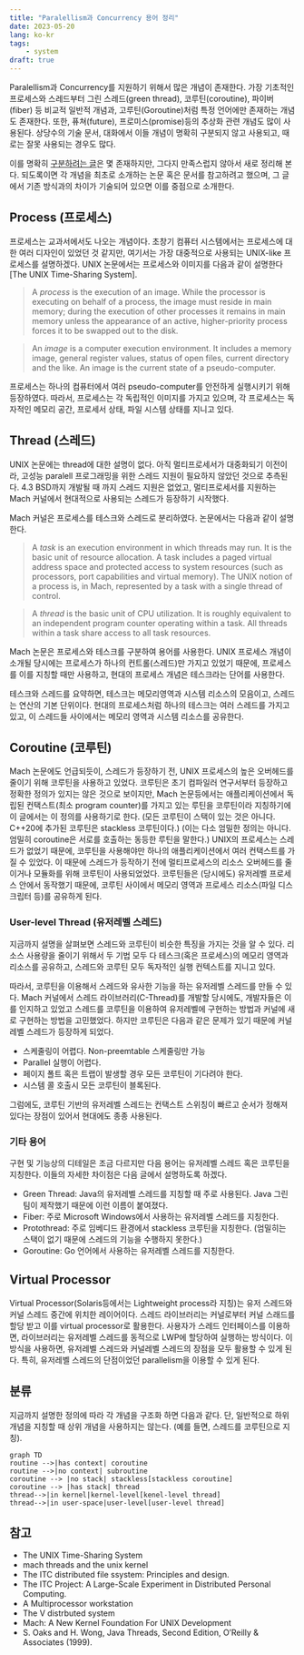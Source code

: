 ```yaml
---
title: "Paralellism과 Concurrency 용어 정리"
date: 2023-05-20
lang: ko-kr
tags:
    - system
draft: true
---
```



Paralellism과 Concurrency를 지원하기 위해서 많은 개념이 존재한다.
가장 기초적인 프로세스와 스레드부터 그린 스레드(green thread), 코루틴(coroutine), 파이버(fiber) 등 비교적 일반적 개념과, 고루틴(Goroutine)처럼 특정 언어에만 존재하는 개념도 존재한다.
또한, 퓨쳐(future), 프로미스(promise)등의 추상화 관련 개념도 많이 사용된다.
상당수의 기술 문서, 대화에서 이들 개념이 명확히 구분되지 않고 사용되고, 때로는 잘못 사용되는 경우도 많다.

이를 명확히 [구분하려는 글](https://stackoverflow.com/questions/3324643/processes-threads-green-threads-protothreads-fibers-coroutines-whats-the)은 몇 존재하지만, 그다지 만족스럽지 않아서 새로 정리해 본다.
되도록이면 각 개념을 최초로 소개하는 논문 혹은 문서를 참고하려고 했으며, 그 글에서 기존 방식과의 차이가 기술되어 있으면 이를 중점으로 소개한다.

## Process (프로세스)

프로세스는 교과서에서도 나오는 개념이다. 초창기 컴퓨터 시스템에서는 프로세스에 대한 여러 디자인이 있었던 것 같지만, 여기서는 가장 대중적으로 사용되는 UNIX-like 프로세스를 설명하겠다.
UNIX 논문에서는 프로세스와 이미지를 다음과 같이 설명한다[The UNIX Time-Sharing System].

> A *process* is the execution of an image. While the processor is executing on behalf of a process, the image must reside in main memory; during the execution of other processes it remains in main memory unless the appearance of an active, higher-priority process forces it to be swapped out to the disk.

> An *image* is a computer execution environment. It includes a memory image, general register values, status of open files, current directory and the like. An image is the current state of a pseudo-computer.

프로세스는 하나의 컴퓨터에서 여러 pseudo-computer를 안전하게 실행시키기 위해 등장하였다.
따라서, 프로세스는 각 독립적인 이미지를 가지고 있으며, 각 프로세스는 독자적인 메모리 공간, 프로세서 상태, 파일 시스템 상태를 지니고 있다.

## Thread (스레드)

UNIX 논문에는 thread에 대한 설명이 없다. 아직 멀티프로세서가 대중화되기 이전이라, 고성능 paralell 프로그래밍을 위한 스레드 지원이 필요하지 않았던 것으로 추측된다.
4.3 BSD까지 개발될 때 까지 스레드 지원은 없었고, 멀티프로세서를 지원하는 Mach 커널에서 현대적으로 사용되는 스레드가 등장하기 시작했다.

Mach 커널은 프로세스를 테스크와 스레드로 분리하였다. 논문에서는 다음과 같이 설명한다.

> A *task* is an execution environment in which threads may run. It is the basic unit of resource allocation. A task includes a paged virtual address space and protected access to system resources (such as processors, port capabilities and virtual memory). The UNIX notion of a process is, in Mach, represented by a task with a single thread of control.

> A *thread* is the basic unit of CPU utilization. It is roughly equivalent to an independent program counter operating within a task. All threads within a task share access to all task resources.

Mach 논문은 프로세스와 테스크를 구분하여 용어를 사용한다.
UNIX 프로세스 개념이 소개될 당시에는 프로세스가 하나의 컨트롤(스레드)만 가지고 있었기 때문에, 프로세스를 이를 지칭할 때만 사용하고, 현대의 프로세스 개념은 테스크라는 단어를 사용한다.

테스크와 스레드를 요약하면, 테스크는 메모리영역과 시스템 리소스의 모음이고, 스레드는 연산의 기본 단위이다. 현대의 프로세스처럼 하나의 테스크는 여러 스레드를 가지고 있고, 이 스레드들 사이에서는 메모리 영역과 시스템 리소스를 공유한다.

## Coroutine (코루틴)

Mach 논문에도 언급되듯이, 스레드가 등장하기 전, UNIX 프로세스의 높은 오버헤드를 줄이기 위해 코루틴을 사용하고 있었다.
코루틴은 초기 컴파일러 연구서부터 등장하고 정확한 정의가 있지는 않은 것으로 보이지만,
Mach 논문등에서는 애플리케이션에서 독립된 컨택스트(최소 program counter)를 가지고 있는 루틴을 코루틴이라 지칭하기에 이 글에서는 이 정의를 사용하기로 한다. (모든 코루틴이 스택이 있는 것은 아니다. C++20에 추가된 코루틴은 stackless 코루틴이다.) (이는 다소 엄밀한 정의는 아니다. 엄밀히 coroutine은 서로를 호출하는 동등한 루틴을 말한다.)
UNIX의 프로세스는 스레드가 없었기 때문에, 코루틴을 사용해야만 하나의 애플리케이션에서 여러 컨택스트를 가질 수 있었다.
이 때문에 스레드가 등작하기 전에 멀티프로세스의 리소스 오버헤드를 줄이거나 모듈화를 위해 코루틴이 사용되었었다.
코루틴들은 (당시에도) 유저레벨 프로세스 안에서 동작했기 때문에, 코루틴 사이에서 메모리 영역과 프로세스 리소스(파일 디스크립터 등)를 공유하게 된다.

### User-level Thread (유저레벨 스레드)

지금까지 설명을 살펴보면 스레드와 코루틴이 비슷한 특징을 가지는 것을 알 수 있다.
리소스 사용량을 줄이기 위해서 두 기법 모두 다 테스크(혹은 프로세스)의 메모리 영역과 리소스를 공유하고, 스레드와 코루틴 모두 독자적인 실행 컨텍스트를 지니고 있다.

따라서, 코루틴을 이용해서 스레드와 유사한 기능을 하는 유저레벨 스레드를 만들 수 있다.
Mach 커널에서 스레드 라이브러리(C-Thread)를 개발할 당시에도, 개발자들은 이를 인지하고 있었고 스레드를 코루틴을 이용하여 유저레벨에 구현하는 방법과 커널에 새로 구현하는 방법을 고민했었다.
하지만 코루틴은 다음과 같은 문제가 있기 때문에 커널레벨 스레드가 등장하게 되었다.

* 스케줄링이 어렵다. Non-preemtable 스케줄링만 가능
* Parallel 실행이 어렵다.
* 페이지 폴트 혹은 트랩이 발생할 경우 모든 코루틴이 기다려야 한다.
* 시스템 콜 호출시 모든 코루틴이 블록된다.

그럼에도, 코루틴 기반의 유저레벨 스레드는 컨택스트 스위칭이 빠르고 순서가 정해져 있다는 장점이 있어서 현대에도 종종 사용된다.

### 기타 용어

구현 및 기능상의 디테일은 조금 다르지만 다음 용어는 유저레벨 스레드 혹은 코루틴을 지칭한다.
이들의 자세한 차이점은 다음 글에서 설명하도록 하겠다.

* Green Thread: Java의 유저레벨 스레드를 지칭할 때 주로 사용된다. Java 그린팀이 제작했기 때문에 이런 이름이 붙여졌다.
* Fiber: 주로 Microsoft Windows에서 사용하는 유저레벨 스레드를 지칭한다.
* Protothread: 주로 임베디드 환경에서 stackless 코루틴을 지칭한다. (엄밀히는 스택이 없기 때문에 스레드의 기능을 수행하지 못한다.)
* Goroutine: Go 언어에서 사용하는 유저레벨 스레드를 지칭한다.

## Virtual Processor

Virtual Processor(Solaris등에서는 Lightweight process라 지칭)는 유저 스레드와 커널 스레드 중간에 위치한 레이어이다.
스레드 라이브러리는 커널로부터 커널 스래드를 할당 받고 이를 virtual processor로 활용한다.
사용자가 스레드 인터페이스를 이용하면, 라이브러리는 유저레벨 스레드를 동적으로 LWP에 할당하여 실행하는 방식이다.
이 방식을 사용하면, 유저레벨 스레드와 커널레벨 스레드의 장점을 모두 활용할 수 있게 된다.
특히, 유저레벨 스레드의 단점이었던 parallelism을 이용할 수 있게 된다.


## 분류

지금까지 설명한 정의에 따라 각 개념을 구조화 하면 다음과 같다.
단, 일반적으로 하위 개념을 지칭할 때 상위 개념을 사용하지는 않는다. (예를 들면, 스레드를 코루틴으로 지칭).

```mermaid
graph TD
routine -->|has context| coroutine
routine -->|no context| subroutine
coroutine --> |no stack| stackless[stackless coroutine]
coroutine --> |has stack| thread
thread-->|in kernel|kernel-level[kenel-level thread]
thread-->|in user-space|user-level[user-level thread]
```



## 참고

* The UNIX Time-Sharing System
* mach threads and the unix kernel
* The ITC distributed file ssystem: Principles and design.
* The ITC Project: A Large-Scale Experiment in Distributed
Personal Computing.
* A Multiprocessor workstation
* The V distrbuted system
* Mach: A New Kernel Foundation For UNIX Development
* S. Oaks and H. Wong, Java Threads, Second Edition, O’Reilly & Associates (1999).

